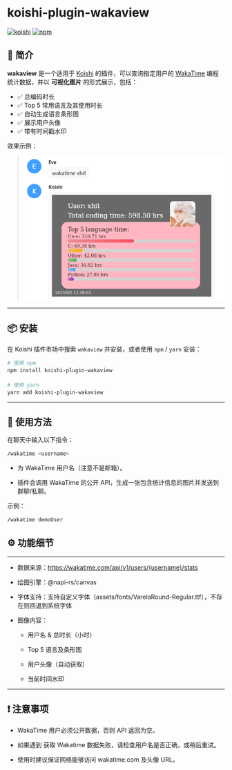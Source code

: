 # koishi-plugin-wakaview

[![koishi](https://img.shields.io/badge/koishi-plugin-blue?logo=koishi)](https://koishi.chat)
[![npm](https://img.shields.io/npm/v/koishi-plugin-wakaview?logo=npm)](https://www.npmjs.com/package/koishi-plugin-wakaview)

## 📖 简介

**wakaview** 是一个适用于 [Koishi](https://koishi.chat) 的插件，可以查询指定用户的 [WakaTime](https://wakatime.com) 编程统计数据，并以 **可视化图片** 的形式展示，包括：

- ✅ 总编码时长  
- ✅ Top 5 常用语言及其使用时长  
- ✅ 自动生成语言条形图  
- ✅ 展示用户头像  
- ✅ 带有时间戳水印  

效果示例：

>![alt text](image.png)

---

## 📦 安装

在 Koishi 插件市场中搜索 `wakaview` 并安装，或者使用 `npm` / `yarn` 安装：

```bash
# 使用 npm
npm install koishi-plugin-wakaview

# 使用 yarn
yarn add koishi-plugin-wakaview
```
---

## 🚀 使用方法

在聊天中输入以下指令：
```bash
/wakatime <username>
```

- <username> 为 WakaTime 用户名（注意不是邮箱）。

- 插件会调用 WakaTime 的公开 API，生成一张包含统计信息的图片并发送到群聊/私聊。

示例：

```bash
/wakatime demoUser
```
## ⚙️ 功能细节

---

- 数据来源：https://wakatime.com/api/v1/users/{username}/stats

- 绘图引擎：@napi-rs/canvas

- 字体支持：支持自定义字体（assets/fonts/VarelaRound-Regular.ttf），不存在则回退到系统字体

- 图像内容：

  - 用户名 & 总时长（小时）

  - Top 5 语言及条形图

  - 用户头像（自动获取）

  - 当前时间水印  

---

## ❗ 注意事项

- WakaTime 用户必须公开数据，否则 API 返回为空。

- 如果遇到 获取 Wakatime 数据失败，请检查用户名是否正确，或稍后重试。

-  使用时建议保证网络能够访问 wakatime.com 及头像 URL。
